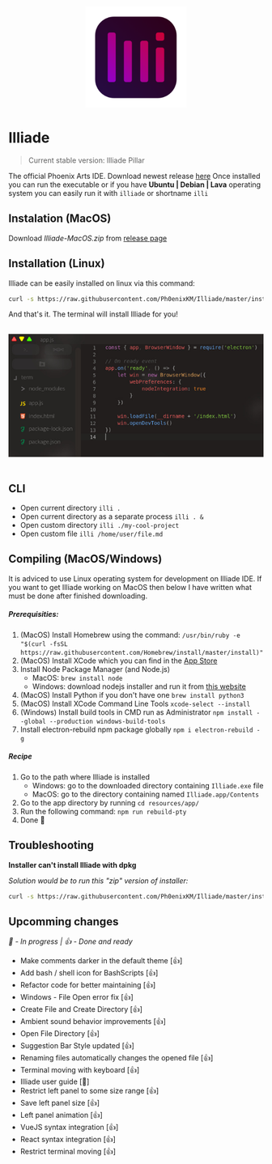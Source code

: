 <div align="center">
    <img src="https://raw.githubusercontent.com/Ph0enixKM/Illiade/master/logo/logo.png" width="200">
</div>

# Illiade

> Current stable version: Illiade Pillar

The official Phoenix Arts IDE.
Download newest release [here](https://github.com/Ph0enixKM/Illiade/releases/latest)
Once installed you can run the executable
or if you have **Ubuntu | Debian | Lava** operating system
you can easily run it with `illiade` or shortname `illi`

## Instalation (MacOS)

Download *Illiade-MacOS.zip* from [release page](https://github.com/Ph0enixKM/Illiade/releases/latest)

## Installation (Linux)

Illiade can be easily installed on linux via this command:

```bash
curl -s https://raw.githubusercontent.com/Ph0enixKM/Illiade/master/installer.sh | bash
```

And that's it. The terminal will install Illiade for you!

<br>
<div align="center">
    <img src="logo/little-screenshot.jpg">
</div>
<br>

## CLI

- Open current directory `illi .`
- Open current directory as a separate process `illi . &`
- Open custom directory `illi ./my-cool-project`
- Open custom file `illi /home/user/file.md`

## Compiling (MacOS/Windows)

It is adviced to use Linux operating system for development on Illiade IDE.
If you want to get Illiade working on MacOS then below I have written what must be done after finished downloading.

##### Prerequisities:

1. (MacOS) Install Homebrew using the command: `/usr/bin/ruby -e "$(curl -fsSL https://raw.githubusercontent.com/Homebrew/install/master/install)"`
2. (MacOS) Install XCode which you can find in the [App Store](https://apps.apple.com/us/app/xcode/id497799835?mt=12)
3. Install Node Package Manager (and Node.js)
   - MacOS: `brew install node`
   - Windows: download nodejs installer and run it from [this website](https://nodejs.org/)
4. (MacOS) Install Python if you don't have one `brew install python3`
5. (MacOS) Install XCode Command Line Tools `xcode-select --install`
6. (Windows) Install build tools in CMD run as Administrator `npm install --global --production windows-build-tools`
7. Install electron-rebuild npm package globally `npm i electron-rebuild -g`

##### Recipe

1. Go to the path where Illiade is installed
   - Windows: go to the downloaded directory containing `Illiade.exe` file
   - MacOS: go to the directory containing named `Illiade.app/Contents`
2. Go to the app directory by running `cd resources/app/`
3. Run the following command: `npm run rebuild-pty`
4. Done 🎉

## Troubleshooting

**Installer can't install Illiade with dpkg**

_Solution would be to run this "zip" version of installer:_

```bash
curl -s https://raw.githubusercontent.com/Ph0enixKM/Illiade/master/installer.sh | bash -s zip
```

## Upcomming changes

_🤞 - In progress | 👍 - Done and ready_

- Make comments darker in the default theme \[👍]
- Add bash / shell icon for BashScripts \[👍]
- Refactor code for better maintaining \[👍]
- Windows - File Open error fix \[👍]
- Create File and Create Directory \[👍]
- Ambient sound behavior improvements \[👍]
- Open File Directory \[👍]
- Suggestion Bar Style updated \[👍]
- Renaming files automatically changes the opened file \[👍]
- Terminal moving with keyboard \[👍]
- Illiade user guide \[🤞]
- Restrict left panel to some size range \[👍]
- Save left panel size \[👍]
- Left panel animation \[👍]
- VueJS syntax integration \[👍]
- React syntax integration \[👍]
- Restrict terminal moving \[👍]
